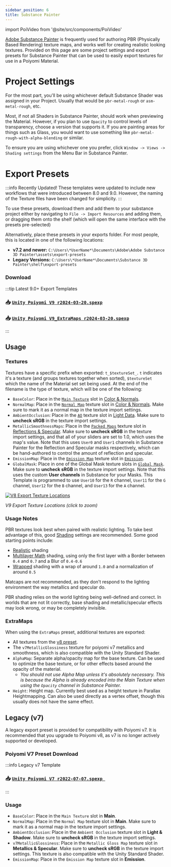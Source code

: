 ```yaml
---
sidebar_position: 6
title: Substance Painter
---
```

import PoiVideo from '@site/src/components/PoiVideo'

[Adobe Substance Painter](https://www.adobe.com/products/substance3d-painter.html) is frequently used for authoring PBR (Physically Based Rendering) texture maps, and works well for creating realistic looking textures. Provided on this page are some project settings and export presets for Substance Painter that can be used to easily export textures for use in a Poiyomi Material.

# Project Settings

For the most part, you'll be using whichever default Substance Shader was assigned in your Project. Usually that would be `pbr-metal-rough` or `asm-metal-rough`, etc.

Most, if not all Shaders in Substance Painter, should work when previewing the Material. However, if you plan to use `Opacity` to control levels of transparency, choose a version that supports it. If you are painting areas for things such as Glass, you would want to use something like `pbr-metal-rough-with-alpha-blending` or similar.

To ensure you are using whichever one you prefer, click `Window -> Views -> Shading settings` from the Menu Bar in Substance Painter.

# Export Presets

:::info Recently Updated!
These templates were updated to include new workflows that were introduced between 8.0 and 9.0. However, the naming of the Texture files have been changed for simplicity.
:::

To use these presets, download them and add them to your substance project either by navigating to `File -> Import Resources` and adding them, or dragging them onto the shelf (which will open the same interface with the presets pre-selected)

Alternatively, place these presets in your exports folder. For most people, this is located in one of the following locations:

- **v7.2 and newer:** `C:\Users\*UserName*\Documents\Adobe\Adobe Substance 3D Painter\assets\export-presets`
- **Legacy Versions:** `C:\Users\*UserName*\Documents\Substance 3D Painter\shelf\export-presets`

### Download

:::tip Latest 9.0+ Export Templates
<h3> 📥 <a target="_blank" href="/assets/substance/Unity Poiyomi V9 r2024-03-20.spexp" download="Unity Poiyomi V9 r2024-03-20.spexp"><b><code>Unity Poiyomi V9 r2024-03-20.spexp</code></b></a></h3>
<h3> 📥 <a target="_blank" href="/assets/substance/Unity Poiyomi V9_ExtraMaps r2024-03-20.spexp" download="Unity Poiyomi V9_ExtraMaps r2024-03-20.spexp"><b><code>Unity Poiyomi V9_ExtraMaps r2024-03-20.spexp</code></b></a></h3>
:::

## Usage

### Textures

Textures have a specific prefix when exported: `t_$textureSet_`. `t` indicates it's a texture (and groups textures together when sorted), `$textureSet` which the name of the Material set set being used. At the end of the filename is the type of texture, which will be one of the following:

- `BaseColor`: Place in the [`Main Texture`](docs/color-and-normals/main.md#main-texture) slot in [Color & Normals](docs/color-and-normals/main.md).
- `NormalMap`: Place in the [`Normal Map`](docs/color-and-normals/main.md#normal-map) texture slot in [Color & Normals](docs/color-and-normals/main.md). Make sure to mark it as a normal map in the texture import settings.
- `AmbientOcclusion`: Place in the [`AO`](docs/shading/light-data.md#ao-maps) texture slot in [Light Data](docs/shading/light-data.md). Make sure to **uncheck sRGB** in the texture import settings.
- `MetallicSmoothnessMaps`: Place in the [`Packed Maps`](docs/shading/reflections-and-specular.md#packed-maps) texture slot in [Reflections & Specular](docs/shading/reflections-and-specular.md). Make sure to **uncheck sRGB** in the texture import settings, and that all of your sliders are set to 1.0, which uses the map's value. Note that this uses `User0` and `User1` channels in Substance Painter for the Reflection and Specular masks respectively, which can be hand-authored to control the amount of reflection and specular.
- `EmissionMap`: Place in the [`Emission Map`](docs/special-fx/emission.md#emission-map) texture slot in [`Emission`](docs/special-fx/emission.md).
- `GlobalMask`: Place in one of the Global Mask texture slots in [`Global Mask`](docs/modifiers/global-masks.md). Make sure to **uncheck sRGB** in the texture import settings. Note that this uses the custom **User channels** in Substance for your Masks. This Template is programmed to use `User10` for the `R` channel, `User11` for the `G` channel, `User12` for the `B` channel, and `User13` for the `A` channel.

<a target="_blank" href="/img/general/substance_texturelocations.png">
<img src="/img/general/substance_texturelocations.png" alt="V8 Export Texture Locations"/>
</a>

*V9 Export Texture Locations (click to zoom)*

### Usage Notes

PBR textures look best when paired with realistic lighting. To take best advantage of this, good [Shading](docs/shading/main.md) settings are recommended. Some good starting points include:

- [Realistic](docs/shading/main.md#realistic) shading
- [Multilayer Math](docs/shading/main.md#multilayer-math) shading, using only the first layer with a Border between `0.4` and `0.7` and a Blur of `0.4-0.6`
- [Wrapped](docs/shading/main.md#wrapped) shading with a wrap of around `1.0` and a normalization of around `0.5`

Matcaps are not recommended, as they don't respond to the lighting environment the way metallics and specular do.

PBR shading relies on the world lighting being well-defined and correct. In worlds that are not lit correctly, base shading and metallic/specular effects may look wrong, or may be completely invisible.

### ExtraMaps

When using the `ExtraMaps` preset, additional textures are exported:

- All textures from the [v8 preset](#textures).
- The `v7MetallicGlossiness` texture for poiyomi v7 metallics and smoothness, which is also compatible with the Unity Standard Shader.
- `AlphaMap`: Separate alpha/opacity map for the base texture. Can be used to optimize the base texture, or for other effects based around the opacity of the material.
    - *You should not use Alpha Map unless it's absolutely necessary. This is because the Alpha is already encoded into the Main Texture when using the `Opacity` channel in Substance Painter.*
- `Height`: Height map. Currently best used as a height texture in Parallax Heightmapping. Can also be used directly as a vertex offset, though this usually does not have the same effect.

## Legacy (v7)

A legacy export preset is provided for compatibility with Poiyomi v7. It is recommended that you upgrade to Poiyomi v8, as v7 is no longer actively supported or developed.

### Poiyomi V7 Preset Download

:::info Legacy v7 Template
<h3> 📥 <a target="_blank" href="/assets/substance/Unity Poiyomi V7 r2022-07-07.spexp" download="Unity Poiyomi V7 r2022-07-07.spexp"><b><code>Unity Poiyomi V7 r2022-07-07.spexp </code></b></a> </h3>
:::

### Usage

- `BaseColor`: Place in the `Main Texture` slot in **Main**.
- `NormalMap`: Place in the `Normal Map` texture slot in **Main**. Make sure to mark it as a normal map in the texture import settings.
- `AmbientOcclusion`: Place in the `Ambient Occlusion` texture slot in **Light & Shadow**. Make sure to **uncheck sRGB** in the texture import settings.
- `v7MetallicGlossiness`: Place in the `Metallic Gloss Map` texture slot in **Metallics & Specular**. Make sure to **uncheck sRGB** in the texture import settings. This texture is also compatible with the Unity Standard Shader.
- `EmissionMap`: Place in the `Emission Map` texture slot in **Emission**.
